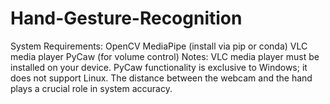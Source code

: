 # Hand-Gesture-Recognition
System Requirements:
OpenCV
MediaPipe (install via pip or conda)
VLC media player
PyCaw (for volume control)
Notes:
VLC media player must be installed on your device.
PyCaw functionality is exclusive to Windows; it does not support Linux.
The distance between the webcam and the hand plays a crucial role in system accuracy. 
